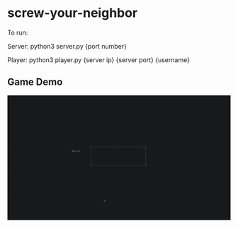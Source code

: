 # screw-your-neighbor

To run:

Server: python3 server.py {port number}

Player: python3 player.py {server ip} {server port} {username}

  
Game Demo
---
![Demo](assets/game_demo.gif)
